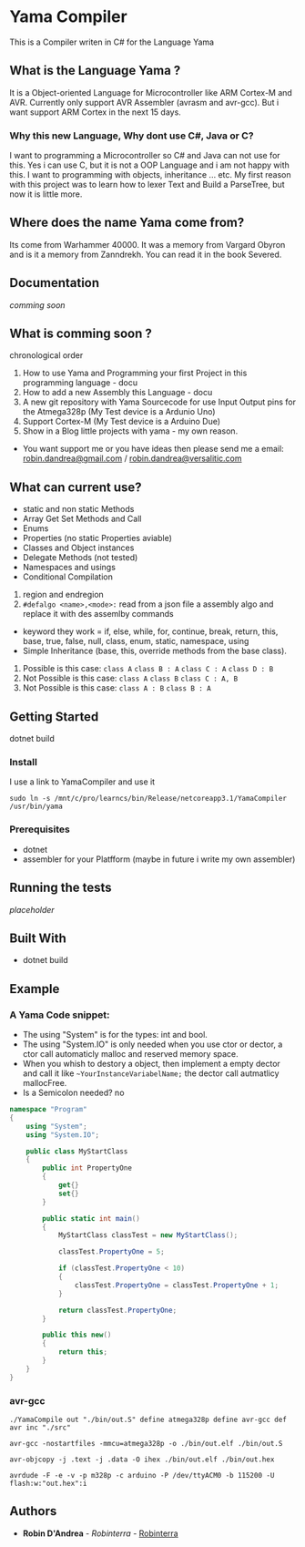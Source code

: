 # Yama Compiler

This is a Compiler writen in C# for the Language Yama

## What is the Language Yama ?

It is a Object-oriented Language for Microcontroller like ARM Cortex-M and AVR.
Currently only support AVR Assembler (avrasm and avr-gcc). But i want support ARM Cortex in the next 15 days.

### Why this new Language, Why dont use C#, Java or C?

I want to programming a Microcontroller so C# and Java can not use for this.
Yes i can use C, but it is not a OOP Language and i am not happy with this.
I want to programming with objects, inheritance ... etc.
My first reason with this project was to learn how to lexer Text and Build a ParseTree, but now it is little more.

## Where does the name Yama come from?

Its come from Warhammer 40000.
It was a memory from Vargard Obyron and is it a memory from Zanndrekh.
You can read it in the book Severed.

## Documentation

*comming soon*

## What is comming soon ?
chronological order
1. How to use Yama and Programming your first Project in this programming language - docu
2. How to add a new Assembly this Language - docu
3. A new git repository with Yama Sourcecode for use Input Output pins for the Atmega328p (My Test device is a Ardunio Uno)
4. Support Cortex-M (My Test device is a Arduino Due)
5. Show in a Blog little projects with yama - my own reason.
 * You want support me or you have ideas then please send me a email: robin.dandrea@gmail.com / robin.dandrea@versalitic.com

## What can current use?
 - static and non static Methods
 - Array Get Set Methods and Call
 - Enums
 - Properties (no static Properties aviable)
 - Classes and Object instances
 - Delegate Methods (not tested)
 - Namespaces and usings
 - Conditional Compilation
  1. region and endregion
  2. `#defalgo <name>,<mode>:` read from a json file a assembly algo and replace it with des assemlby commands
 - keyword they work = if, else, while, for, continue, break, return, this, base, true, false, null, class, enum, static, namespace, using
 - Simple Inheritance (base, this, override methods from the base class).
  1. Possible is this case: `class A` `class B : A` `class C : A` `class D : B`
  2. Not Possible is this case: `class A` `class B` `class C : A, B`
  3. Not Possible is this case: `class A : B` `class B : A`

## Getting Started

dotnet build

### Install
I use a link to YamaCompiler and use it
```
sudo ln -s /mnt/c/pro/learncs/bin/Release/netcoreapp3.1/YamaCompiler /usr/bin/yama
```

### Prerequisites

* dotnet
* assembler for your Platfform (maybe in future i write my own assembler)

## Running the tests

*placeholder*

## Built With

* dotnet build

## Example

### A Yama Code snippet:
 - The using "System" is for the types: int and bool.
 - The using "System.IO" is only needed when you use ctor or dector, a ctor call automaticly malloc and reserved memory space.
 - When you whish to destory a object, then implement a empty dector and call it like `~YourInstanceVariabelName;` the dector call autmatlicy mallocFree.
 - Is a Semicolon needed? no

```csharp
namespace "Program"
{
    using "System";
    using "System.IO";

    public class MyStartClass
    {
        public int PropertyOne
        {
            get{}
            set{}
        }

        public static int main()
        {
            MyStartClass classTest = new MyStartClass();

            classTest.PropertyOne = 5;

            if (classTest.PropertyOne < 10)
            {
                classTest.PropertyOne = classTest.PropertyOne + 1;
            }

            return classTest.PropertyOne;
        }

        public this new()
        {
            return this;
        }
    }
}
```

### avr-gcc
```console
./YamaCompile out "./bin/out.S" define atmega328p define avr-gcc def avr inc "./src"

avr-gcc -nostartfiles -mmcu=atmega328p -o ./bin/out.elf ./bin/out.S

avr-objcopy -j .text -j .data -O ihex ./bin/out.elf ./bin/out.hex

avrdude -F -e -v -p m328p -c arduino -P /dev/ttyACM0 -b 115200 -U flash:w:"out.hex":i
```

## Authors

* **Robin D'Andrea** - *Robinterra* - [Robinterra](https://github.com/Robinterra)